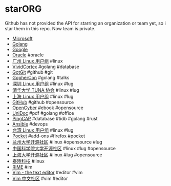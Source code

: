 # starORG

Github has not provided the API for starring an organization or team yet, so i star them in this repo. Now team is private.

- [Microsoft](https://github.com/microsoft)
- [Golang](https://github.com/golang)
- [Google](https://github.com/google)
- [Oracle](https://github.com/oracle) #oracle
- [广州 Linux 用户组](https://github.com/gzlug) #linux
- [VividCortex](https://github.com/VividCortex) #golang #database
- [GotGit](https://github.com/gotgit) #github #git
- [GopherCon](https://github.com/gophercon) #golang #talks
- [深圳 Linux 用户组](https://github.com/shenzhenlug) #linux #lug
- [清华大学 TUNA 协会](https://github.com/tuna/) #linux #lug
- [上海 Linux 用户组](https://github.com/shanghailug) #linux #lug
- [GitHub](https://github.com/github) #github #opensource
- [OpenCyber](https://github.com/OpenCyberTranslationProject) #ebook #opensource
- [UniDoc](https://github.com/unidoc) #pdf #golang #office
- [PingCAP](https://github.com/pingcap) #database #tidb #golang #rust
- [Ansible](https://github.com/ansible) #devops
- [台湾 Linux 用户组](https://github.com/linux-taiwan) #linux #lug
- [Pocket](https://github.com/Pocket) #add-ons #firefox #pocket
- [兰州大学开源社区](https://github.com/LZUOSS) #linux #opensource #lug
- [中国科学院大学开源社区](https://github.com/opencas) #linux #lug #opensource
- [上海大学开源社区](https://github.com/shuosc) #linux #lug #opensource
- [泰晓科技](https://github.com/tinyclub) #linux
- [RIME](https://github.com/rime) #im
- [Vim - the text editor](https://github.com/vim) #editor #vim
- [Vim 中文社区](https://github.com/vim-china) #vim #editor
